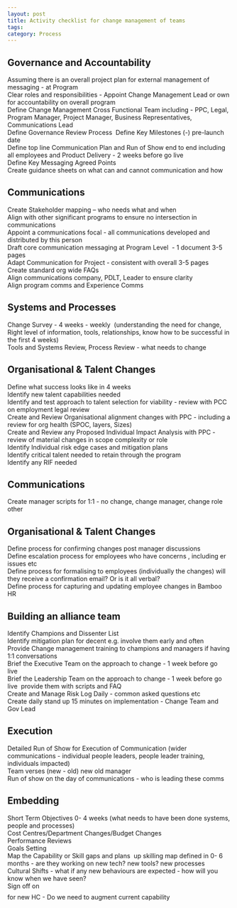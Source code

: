 ```yaml
---
layout: post
title: Activity checklist for change management of teams
tags: 
category: Process
---
```


## Governance and Accountability  
Assuming there is an overall project plan for external management of messaging - at Program  
Clear roles and responsibilities - Appoint Change Management Lead or own for accountability on overall program  
Define Change Management Cross Functional Team including - PPC, Legal, Program Manager, Project Manager, Business Representatives, Communications Lead  
Define Governance Review Process 
Define Key Milestones (-) pre-launch date  
Define top line Communication Plan and Run of Show end to end including all employees and Product Delivery - 2 weeks before go live  
Define Key Messaging Agreed Points  
Create guidance sheets on what can and cannot communication and how  

## Communications  
Create Stakeholder mapping – who needs what and when   
Align with other significant programs to ensure no intersection in communications  
Appoint a communications focal - all communications developed and distributed by this person   
Draft core communication messaging at Program Level  - 1 document 3-5 pages  
Adapt Communication for Project - consistent with overall 3-5 pages  
Create standard org wide FAQs  
Align communications company, PDLT, Leader to ensure clarity  
Align program comms and Experience Comms   
  
## Systems and Processes  
Change Survey - 4 weeks - weekly  (understanding the need for change, Right level of information, tools, relationships, know how to be successful in the first 4 weeks)  
Tools and Systems Review, Process Review - what needs to change   
  
## Organisational & Talent Changes   
Define what success looks like in 4 weeks  
Identify new talent capabilities needed   
Identify and test approach to talent selection for viability - review with PCC on employment legal review   
Create and Review Organisational alignment changes with PPC - including a review for org health (SPOC, layers, Sizes)   
Create and Review any Proposed Individual Impact Analysis with PPC - review of material changes in scope complexity or role   
Identify Individual risk edge cases and mitigation plans  
Identify critical talent needed to retain through the program   
Identify any RIF needed  
  
## Communications  
Create manager scripts for 1:1 - no change, change manager, change role other   
  
## Organisational & Talent Changes   
Define process for confirming changes post manager discussions  
Define escalation process for employees who have concerns , including er issues etc  
Define process for formalising to employees (individually the changes) will they receive a confirmation email? Or is it all verbal?  
Define process for capturing and updating employee changes in Bamboo HR  
  
## Building an alliance team  
Identify Champions and Dissenter List   
Identify mitigation plan for decent e.g. involve them early and often  
Provide Change management training to champions and managers if having 1:1 conversations  
Brief the Executive Team on the approach to change - 1 week before go live   
Brief the Leadership Team on the approach to change - 1 week before go live  provide them with scripts and FAQ  
Create and Manage Risk Log Daily - common asked questions etc  
Create daily stand up 15 minutes on implementation - Change Team and Gov Lead  
  
## Execution   
Detailed Run of Show for Execution of Communication (wider communications - individual people leaders, people leader training, individuals impacted)   
Team verses (new - old) new old manager   
Run of show on the day of communications - who is leading these comms  
  
## Embedding   
Short Term Objectives 0- 4 weeks (what needs to have been done systems, people and processes)   
Cost Centres/Department Changes/Budget Changes   
Performance Reviews   
Goals Setting  
Map the Capability or Skill gaps and plans  up skilling map defined in 0- 6 months - are they working on new tech? new tools? new processes  
Cultural Shifts - what if any new behaviours are expected - how will you know when we have seen?  
Sign off on $$$$ for new HC - Do we need to augment current capability  
